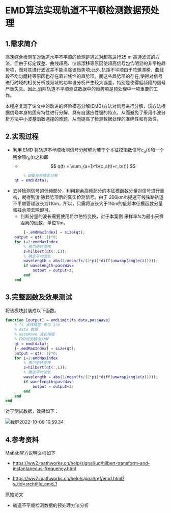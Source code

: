 # EMD算法实现轨道不平顺检测数据预处理

## 1.需求简介

高速综合检测车对轨道水平不平顺的检测是通过对超高进行25 m 高通滤波的方法，但由于标定误差、曲线超高、仪器漂移等原因使超高信号包含明显的非平稳趋势项，而对其进行滤波并不能消除该趋势项;此外,轨距不平顺由于陀螺漂移、曲线段不均匀磨耗等原因也存在着非线性的趋势项。而这些趋势项的存在,使得对信号进行时域的相关分析或频域的功率谱分析产生较大误差，特别是使得低频段的信号严重失真。因此,消除轨道不平顺测试数据中的趋势项是预处理中一项重要的工作。

本程序复现了论文中的改进的经验模态分解(EMD)方法对信号进行分解，该方法根据信号本身的固有特性进行分解，具有自适应性强的特点，从而避免了采用小波分析方法中小波基函数选择的难题，从而提高了检测数据处理的准确性和有效性。

## 2.实现过程

+ 利用 EMD 将轨道不半顺检测信号分解解为若干个本征模函数信号$c_a(t)$和一个残余项$r_b(t)$之和即
  + $$ q(t) = \sum_{a=1}^b{c_a(t)+r_b(t)} $$  

```matlab
		% EMD经验模态分解
    qt = emd(data);
```

+ 去掉检测信号的低频部分，利用剩余高频部分的本征模函数分量对信号进行重构，就得到消
  除趋势项后的真实检测信号。由于 200km/h提速干线铁路轨道不平顺管理波长为110m，所以，只需将波长大于110m的低频本征模函数分量和残余项去除即可。
  + 判断分量的波长需要使用希尔伯特变换，对于本案例 采样率fs为最小采样距离的倒数，单位1/m。

```matlab
		[~,emdMaxIndex] = size(qt);
    output = qt(:,1)*0;
    for i=1:emdMaxIndex
        % 希尔伯特变换
        z=hilbert(qt(:,i));   
        % 确定平均波长
        wavelength = abs(1/mean(fs/(2*pi)*diff(unwrap(angle(z)))));
        if wavelength<passWave
            output = output+z;
        end
    end
```

## 3.完整函数及效果测试

将该模块封装成以下函数。

```Matlab
function [output] = emdLimit(fs,data,passWave)
    % fs 采样精度 单位 1/m
    % data 数据
    % passWave 波长阈值
    % EMD经验模态分解
    qt = emd(data);
    [~,emdMaxIndex] = size(qt);
    output = qt(:,1)*0;
    for i=1:emdMaxIndex
        % 希尔伯特变换
        z=hilbert(qt(:,i));   
        % 确定平均波长
        wavelength = abs(1/mean(fs/(2*pi)*diff(unwrap(angle(z)))));
        if wavelength<passWave
            output = output+z;
        end
    end
end
```

对于测试数据，效果如下：

![截屏2022-10-09 10.59.34](https://www.itrefer.com/pictureBed/2022/10/09_%E6%88%AA%E5%B1%8F2022-10-09%2010.59.34.png)

## 4.参考资料

Matlab官方说明文档如下

+ https://ww2.mathworks.cn/help/signal/ug/hilbert-transform-and-instantaneous-frequency.html

+ https://ww2.mathworks.cn/help/signal/ref/emd.html?s_tid=srchtitle_emd_1

原始论文

+ 轨道不平顺检测数据的预处理方法分析
